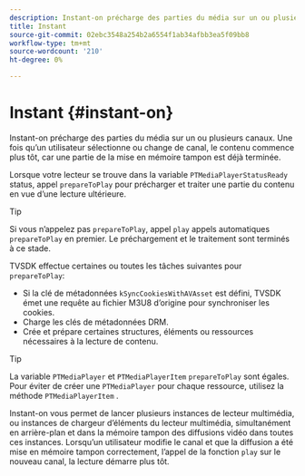 ```yaml
---
description: Instant-on précharge des parties du média sur un ou plusieurs canaux. Une fois qu’un utilisateur sélectionne ou change de canal, le contenu commence plus tôt, car une partie de la mise en mémoire tampon est déjà terminée.
title: Instant
source-git-commit: 02ebc3548a254b2a6554f1ab34afbb3ea5f09bb8
workflow-type: tm+mt
source-wordcount: '210'
ht-degree: 0%

---
```


# Instant {#instant-on}

Instant-on précharge des parties du média sur un ou plusieurs canaux. Une fois qu’un utilisateur sélectionne ou change de canal, le contenu commence plus tôt, car une partie de la mise en mémoire tampon est déjà terminée.

Lorsque votre lecteur se trouve dans la variable `PTMediaPlayerStatusReady` status, appel `prepareToPlay` pour précharger et traiter une partie du contenu en vue d’une lecture ultérieure.

>[!TIP]
>
>Si vous n’appelez pas `prepareToPlay`, appel `play` appels automatiques `prepareToPlay` en premier. Le préchargement et le traitement sont terminés à ce stade.

TVSDK effectue certaines ou toutes les tâches suivantes pour `prepareToPlay`:

* Si la clé de métadonnées `kSyncCookiesWithAVAsset` est défini, TVSDK émet une requête au fichier M3U8 d’origine pour synchroniser les cookies.
* Charge les clés de métadonnées DRM.
* Crée et prépare certaines structures, éléments ou ressources nécessaires à la lecture de contenu.

>[!TIP]
>
>La variable `PTMediaPlayer` et `PTMediaPlayerItem` `prepareToPlay` sont égales. Pour éviter de créer une `PTMediaPlayer` pour chaque ressource, utilisez la méthode `PTMediaPlayerItem` .

Instant-on vous permet de lancer plusieurs instances de lecteur multimédia, ou instances de chargeur d’éléments du lecteur multimédia, simultanément en arrière-plan et dans la mémoire tampon des diffusions vidéo dans toutes ces instances. Lorsqu’un utilisateur modifie le canal et que la diffusion a été mise en mémoire tampon correctement, l’appel de la fonction `play` sur le nouveau canal, la lecture démarre plus tôt.
